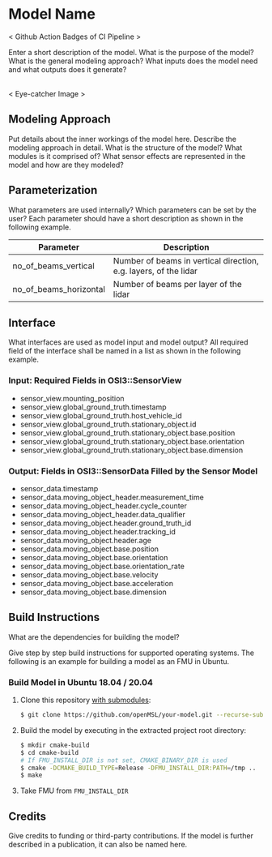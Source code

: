 # Model Name

< Github Action Badges of CI Pipeline >

Enter a short description of the model. What is the purpose of the model? What is the general modeling approach? What inputs does the model need and what outputs does it generate?<br><br>

< Eye-catcher Image >

## Modeling Approach
Put details about the inner workings of the model here. Describe the modeling approach in detail. What is the structure of the model? What modules is it comprised of? What sensor effects are represented in the model and how are they modeled?


## Parameterization
What parameters are used internally? Which parameters can be set by the user?
Each parameter should have a short description as shown in the following example.

| Parameter                      | Description                                                         |
| ------------------------------ | ------------------------------------------------------------------- |
| no_of_beams_vertical           | Number of beams in vertical direction, e.g. layers, of the lidar    |
| no_of_beams_horizontal         | Number of beams per layer of the lidar                              |

## Interface
What interfaces are used as model input and model output? All required field of the interface shall be named in a list as shown in the following example.

### Input: Required Fields in OSI3::SensorView
- sensor_view.mounting_position
- sensor_view.global_ground_truth.timestamp
- sensor_view.global_ground_truth.host_vehicle_id
- sensor_view.global_ground_truth.stationary_object.id
- sensor_view.global_ground_truth.stationary_object.base.position
- sensor_view.global_ground_truth.stationary_object.base.orientation
- sensor_view.global_ground_truth.stationary_object.base.dimension

### Output: Fields in OSI3::SensorData Filled by the Sensor Model
- sensor_data.timestamp
- sensor_data.moving_object_header.measurement_time
- sensor_data.moving_object_header.cycle_counter
- sensor_data.moving_object_header.data_qualifier
- sensor_data.moving_object.header.ground_truth_id
- sensor_data.moving_object.header.tracking_id
- sensor_data.moving_object.header.age
- sensor_data.moving_object.base.position
- sensor_data.moving_object.base.orientation
- sensor_data.moving_object.base.orientation_rate
- sensor_data.moving_object.base.velocity
- sensor_data.moving_object.base.acceleration
- sensor_data.moving_object.base.dimension


## Build Instructions
What are the dependencies for building the model?

Give step by step build instructions for supported operating systems. The following is an example for building a model as an FMU in Ubuntu.

### Build Model in Ubuntu 18.04 / 20.04

1. Clone this repository <ins>with submodules</ins>:
    ```bash
    $ git clone https://github.com/openMSL/your-model.git --recurse-submodules
    ```
2. Build the model by executing in the extracted project root directory:
    ```bash
    $ mkdir cmake-build
    $ cd cmake-build
    # If FMU_INSTALL_DIR is not set, CMAKE_BINARY_DIR is used
    $ cmake -DCMAKE_BUILD_TYPE=Release -DFMU_INSTALL_DIR:PATH=/tmp ..
    $ make
    ```
3. Take FMU from `FMU_INSTALL_DIR`


## Credits
Give credits to funding or third-party contributions. If the model is further described in a publication, it can also be named here.
